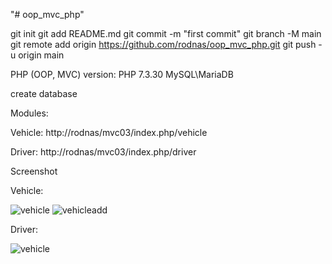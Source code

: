 "# oop_mvc_php"

git init git add README.md 
git commit -m "first commit" 
git branch -M main 
git remote add origin https://github.com/rodnas/oop_mvc_php.git 
git push -u origin main

PHP (OOP, MVC) version:
PHP 7.3.30 
MySQL\MariaDB 

create database

Modules:

Vehicle: http://rodnas/mvc03/index.php/vehicle

Driver: http://rodnas/mvc03/index.php/driver

Screenshot

Vehicle:

![vehicle](https://user-images.githubusercontent.com/6502751/156161300-eade74f9-ccc8-406f-aeaf-a620c7996771.jpg)
![vehicleadd](https://user-images.githubusercontent.com/6502751/156161568-c3bb4548-1927-4b02-99b7-14eb6af6cabe.jpg)

Driver:

![vehicle](https://user-images.githubusercontent.com/6502751/156161350-3c6c32bc-6d7b-4797-b4c4-5c3fb215a7d1.jpg)
